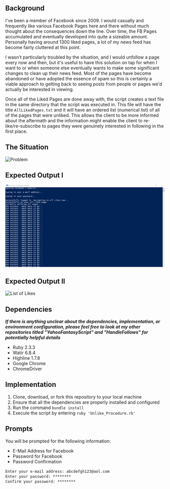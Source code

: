 ## Background

I've been a member of Facebook since 2009. I would casually and frequently like various Facebook Pages here and there without much thought about the consequences down the line. Over time, the FB Pages accumulated and eventually developed into quite a sizeable amount. Personally having around 1300 liked pages, a lot of my news feed has become fairly cluttered at this point.

I wasn't particularly troubled by the situation, and I would unfollow a page every now and then, but it's useful to have this solution on tap for when I want to or when someone else eventually wants to make some significant changes to clean up their news feed. Most of the pages have become abandoned or have adopted the essence of spam so this is certainly a viable approach to getting back to seeing posts from people or pages we'd actually be interested in viewing.

Once all of the Liked Pages are done away with, the script creates a text file in the same directory that the script was executed in. This file will have the title `AllLikedPages.txt` and it will have an ordered list (numerical list) of all of the pages that were unliked. This allows the client to be more informed about the aftermath and the information might enable the client to re-like/re-subscribe to pages they were genuinely interested in following in the first place.

## The Situation

![Problem](Misc/FBLikesDisplay.gif)

## Expected Output I

![Solution](Misc/FBLikesOutput.gif)

## Expected Output II

![List of Likes](Misc/FBLikesOutputTextFile.gif)

## Dependencies
***If there is anything unclear about the dependencies, implementation, or environment configuration, please feel free to look at my other repositories titled "YahooFantasyScript" and "HandleFollows" for potentially helpful details***

- Ruby 2.3.3
- Watir 6.8.4
- Highline 1.7.8
- Google Chrome
- ChromeDriver

## Implementation

1) Clone, download, or fork this repository to your local machine
2) Ensure that all the dependencies are properly installed and configured
3) Run the command `bundle install`
4) Execute the script by entering `ruby 'Unlike_Procedure.rb'`

## Prompts

You will be prompted for the following information:
- E-Mail Address for Facebook
- Password for Facebook
- Password Confirmation

```
Enter your e-mail address: abcdefgh123@aol.com
Enter your password: ********
Confirm your password: ********
```
